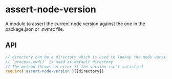 # assert-node-version

A module to assert the current node version against the one
in the package.json or .nvmrc file.

## API
```javascript
// directory can be a directory which is used to lookup the node version
// `process.cwd()` is used as default directory
// The method throws an error if the version isn't satisfied
require('assert-node-version')([directory])
```
